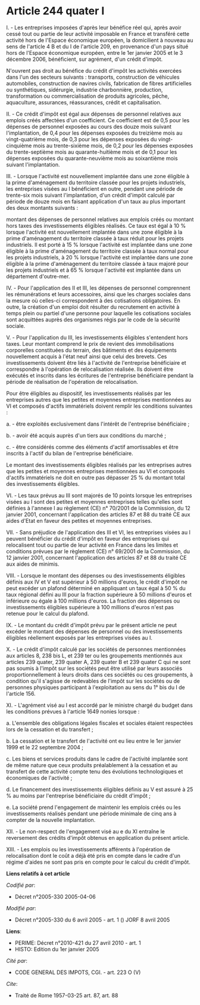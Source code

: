 # Article 244 quater I

I. - Les entreprises imposées d'après leur bénéfice réel qui, après avoir cessé tout ou partie de leur activité imposable en
France et transféré cette activité hors de l'Espace économique européen, la domicilient à nouveau au sens de l'article 4 B et
du I de l'article 209, en provenance d'un pays situé hors de l'Espace économique européen, entre le 1er janvier 2005 et le 3
décembre 2006, bénéficient, sur agrément, d'un crédit d'impôt.

N'ouvrent pas droit au bénéfice du crédit d'impôt les activités exercées dans l'un des secteurs suivants : transports,
construction de véhicules automobiles, construction de navires civils, fabrication de fibres artificielles ou synthétiques,
sidérurgie, industrie charbonnière, production, transformation ou commercialisation de produits agricoles, pêche,
aquaculture, assurances, réassurances, crédit et capitalisation.

II. - Ce crédit d'impôt est égal aux dépenses de personnel relatives aux emplois créés affectées d'un coefficient. Ce
coefficient est de 0,5 pour les dépenses de personnel exposées au cours des douze mois suivant l'implantation, de 0,4 pour
les dépenses exposées du treizième mois au vingt-quatrième mois, de 0,3 pour les dépenses exposées du vingt-cinquième mois au
trente-sixième mois, de 0,2 pour les dépenses exposées du trente-septième mois au quarante-huitième mois et de 0,1 pour les
dépenses exposées du quarante-neuvième mois au soixantième mois suivant l'implantation.

III. - Lorsque l'activité est nouvellement implantée dans une zone éligible à la prime d'aménagement du territoire classée
pour les projets industriels, les entreprises visées au I bénéficient en outre, pendant une période de trente-six mois
suivant l'implantation, d'un crédit d'impôt calculé par période de douze mois en faisant application d'un taux au plus
important des deux montants suivants :

montant des dépenses de personnel relatives aux emplois créés ou montant hors taxes des investissements éligibles réalisés.
Ce taux est égal à 10 % lorsque l'activité est nouvellement implantée dans une zone éligible à la prime d'aménagement du
territoire classée à taux réduit pour les projets industriels. Il est porté à 15 % lorsque l'activité est implantée dans une
zone éligible à la prime d'aménagement du territoire classée à taux normal pour les projets industriels, à 20 % lorsque
l'activité est implantée dans une zone éligible à la prime d'aménagement du territoire classée à taux majoré pour les projets
industriels et à 65 % lorsque l'activité est implantée dans un département d'outre-mer.

IV. - Pour l'application des II et III, les dépenses de personnel comprennent les rémunérations et leurs accessoires, ainsi
que les charges sociales dans la mesure où celles-ci correspondent à des cotisations obligatoires. En outre, la création d'un
emploi doit résulter du recrutement en activité à temps plein ou partiel d'une personne pour laquelle les cotisations
sociales sont acquittées auprès des organismes régis par le code de la sécurité sociale.

V. - Pour l'application du III, les investissements éligibles s'entendent hors taxes. Leur montant comprend le prix de
revient des immobilisations corporelles constituées du terrain, des bâtiments et des équipements nouvellement acquis à l'état
neuf ainsi que celui des brevets. Ces investissements doivent être liés à l'activité de l'entreprise bénéficiaire et
correspondre à l'opération de relocalisation réalisée. Ils doivent être exécutés et inscrits dans les écritures de
l'entreprise bénéficiaire pendant la période de réalisation de l'opération de relocalisation.

Pour être éligibles au dispositif, les investissements réalisés par les entreprises autres que les petites et moyennes
entreprises mentionnées au VI et composés d'actifs immatériels doivent remplir les conditions suivantes :

a. - être exploités exclusivement dans l'intérêt de l'entreprise bénéficiaire ;

b. - avoir été acquis auprès d'un tiers aux conditions du marché ;

c. - être considérés comme des éléments d'actif amortissables et être inscrits à l'actif du bilan de l'entreprise
bénéficiaire.

Le montant des investissements éligibles réalisés par les entreprises autres que les petites et moyennes entreprises
mentionnées au VI et composés d'actifs immatériels ne doit en outre pas dépasser 25 % du montant total des investissements
éligibles.

VI. - Les taux prévus au III sont majorés de 10 points lorsque les entreprises visées au I sont des petites et moyennes
entreprises telles qu'elles sont définies à l'annexe I au règlement (CE) n° 70/2001 de la Commission, du 12 janvier 2001,
concernant l'application des articles 87 et 88 du traité CE aux aides d'Etat en faveur des petites et moyennes entreprises.

VII. - Sans préjudice de l'application des III et VI, les entreprises visées au I peuvent bénéficier du crédit d'impôt en
faveur des entreprises qui relocalisent tout ou partie de leur activité en France dans les limites et conditions prévues par
le règlement (CE) n° 69/2001 de la Commission, du 12 janvier 2001, concernant l'application des articles 87 et 88 du traité
CE aux aides de minimis.

VIII. - Lorsque le montant des dépenses ou des investissements éligibles définis aux IV et V est supérieur à 50 millions
d'euros, le crédit d'impôt ne peut excéder un plafond déterminé en appliquant un taux égal à 50 % du taux régional défini au
III pour la fraction supérieure à 50 millions d'euros et inférieure ou égale à 100 millions d'euros. La fraction des dépenses
ou investissements éligibles supérieure à 100 millions d'euros n'est pas retenue pour le calcul du plafond.

IX. - Le montant du crédit d'impôt prévu par le présent article ne peut excéder le montant des dépenses de personnel ou des
investissements éligibles réellement exposés par les entreprises visées au I.

X. - Le crédit d'impôt calculé par les sociétés de personnes mentionnées aux articles 8, 238 bis L, et 239 ter ou les
groupements mentionnés aux articles 239 quater, 239 quater A, 239 quater B et 239 quater C qui ne sont pas soumis à l'impôt
sur les sociétés peut être utilisé par leurs associés proportionnellement à leurs droits dans ces sociétés ou ces
groupements, à condition qu'il s'agisse de redevables de l'impôt sur les sociétés ou de personnes physiques participant à
l'exploitation au sens du 1° bis du I de l'article 156.

XI. - L'agrément visé au I est accordé par le ministre chargé du budget dans les conditions prévues à l'article 1649 nonies
lorsque :

a. L'ensemble des obligations légales fiscales et sociales étaient respectées lors de la cessation et du transfert ;

b. La cessation et le transfert de l'activité ont eu lieu entre le 1er janvier 1999 et le 22 septembre 2004 ;

c. Les biens et services produits dans le cadre de l'activité implantée sont de même nature que ceux produits préalablement à
la cessation et au transfert de cette activité compte tenu des évolutions technologiques et économiques de l'activité ;

d. Le financement des investissements éligibles définis au V est assuré à 25 % au moins par l'entreprise bénéficiaire du
crédit d'impôt ;

e. La société prend l'engagement de maintenir les emplois créés ou les investissements réalisés pendant une période minimale
de cinq ans à compter de la nouvelle implantation.

XII. - Le non-respect de l'engagement visé au e du XI entraîne le reversement des crédits d'impôt obtenus en application du
présent article.

XIII. - Les emplois ou les investissements afférents à l'opération de relocalisation dont le coût a déjà été pris en compte
dans le cadre d'un régime d'aides ne sont pas pris en compte pour le calcul du crédit d'impôt.

**Liens relatifs à cet article**

_Codifié par_:

  - Décret n°2005-330 2005-04-06

_Modifié par_:

  - Décret n°2005-330 du 6 avril 2005 - art. 1 () JORF 8 avril 2005

**Liens**:

  - PERIME: Décret n°2010-421  du 27 avril 2010 - art. 1
  - HISTO: Edition du 1er janvier 2005

_Cité par_:

  - CODE GENERAL DES IMPOTS, CGI. - art. 223 O (V)

_Cite_:

  - Traité de Rome 1957-03-25 art. 87, art. 88
